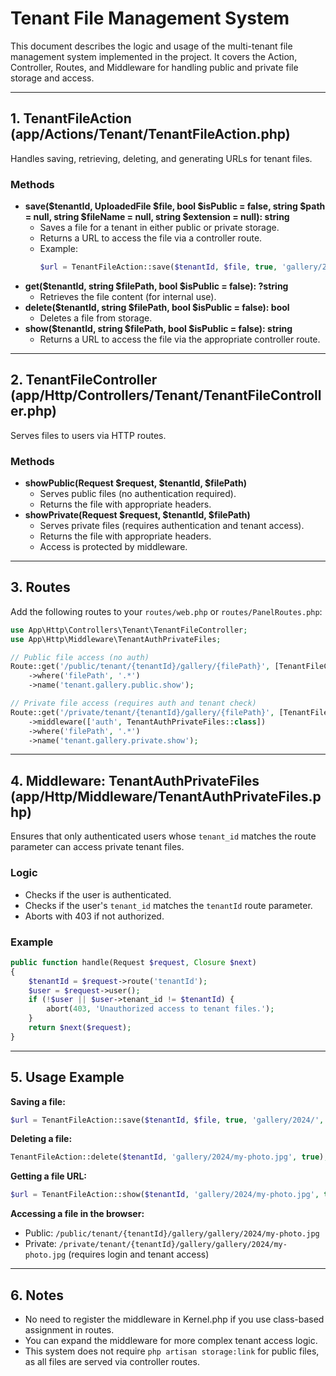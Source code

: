 # Tenant File Management System

This document describes the logic and usage of the multi-tenant file management system implemented in the project. It covers the Action, Controller, Routes, and Middleware for handling public and private file storage and access.

---

## 1. TenantFileAction (app/Actions/Tenant/TenantFileAction.php)

Handles saving, retrieving, deleting, and generating URLs for tenant files.

### Methods
- **save($tenantId, UploadedFile $file, bool $isPublic = false, string $path = null, string $fileName = null, string $extension = null): string**
  - Saves a file for a tenant in either public or private storage.
  - Returns a URL to access the file via a controller route.
  - Example:
    ```php
    $url = TenantFileAction::save($tenantId, $file, true, 'gallery/2024/', 'my-photo', 'jpg');
    ```
- **get($tenantId, string $filePath, bool $isPublic = false): ?string**
  - Retrieves the file content (for internal use).
- **delete($tenantId, string $filePath, bool $isPublic = false): bool**
  - Deletes a file from storage.
- **show($tenantId, string $filePath, bool $isPublic = false): string**
  - Returns a URL to access the file via the appropriate controller route.

---

## 2. TenantFileController (app/Http/Controllers/Tenant/TenantFileController.php)

Serves files to users via HTTP routes.

### Methods
- **showPublic(Request $request, $tenantId, $filePath)**
  - Serves public files (no authentication required).
  - Returns the file with appropriate headers.
- **showPrivate(Request $request, $tenantId, $filePath)**
  - Serves private files (requires authentication and tenant access).
  - Returns the file with appropriate headers.
  - Access is protected by middleware.

---

## 3. Routes

Add the following routes to your `routes/web.php` or `routes/PanelRoutes.php`:

```php
use App\Http\Controllers\Tenant\TenantFileController;
use App\Http\Middleware\TenantAuthPrivateFiles;

// Public file access (no auth)
Route::get('/public/tenant/{tenantId}/gallery/{filePath}', [TenantFileController::class, 'showPublic'])
    ->where('filePath', '.*')
    ->name('tenant.gallery.public.show');

// Private file access (requires auth and tenant check)
Route::get('/private/tenant/{tenantId}/gallery/{filePath}', [TenantFileController::class, 'showPrivate'])
    ->middleware(['auth', TenantAuthPrivateFiles::class])
    ->where('filePath', '.*')
    ->name('tenant.gallery.private.show');
```

---

## 4. Middleware: TenantAuthPrivateFiles (app/Http/Middleware/TenantAuthPrivateFiles.php)

Ensures that only authenticated users whose `tenant_id` matches the route parameter can access private tenant files.

### Logic
- Checks if the user is authenticated.
- Checks if the user's `tenant_id` matches the `tenantId` route parameter.
- Aborts with 403 if not authorized.

### Example
```php
public function handle(Request $request, Closure $next)
{
    $tenantId = $request->route('tenantId');
    $user = $request->user();
    if (!$user || $user->tenant_id != $tenantId) {
        abort(403, 'Unauthorized access to tenant files.');
    }
    return $next($request);
}
```

---

## 5. Usage Example

**Saving a file:**
```php
$url = TenantFileAction::save($tenantId, $file, true, 'gallery/2024/', 'my-photo', 'jpg');
```

**Deleting a file:**
```php
TenantFileAction::delete($tenantId, 'gallery/2024/my-photo.jpg', true);
```

**Getting a file URL:**
```php
$url = TenantFileAction::show($tenantId, 'gallery/2024/my-photo.jpg', true);
```

**Accessing a file in the browser:**
- Public: `/public/tenant/{tenantId}/gallery/gallery/2024/my-photo.jpg`
- Private: `/private/tenant/{tenantId}/gallery/gallery/2024/my-photo.jpg` (requires login and tenant access)

---

## 6. Notes
- No need to register the middleware in Kernel.php if you use class-based assignment in routes.
- You can expand the middleware for more complex tenant access logic.
- This system does not require `php artisan storage:link` for public files, as all files are served via controller routes. 
